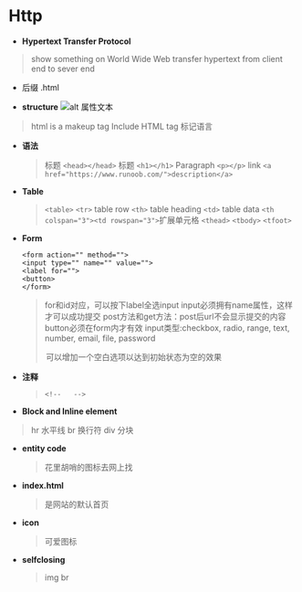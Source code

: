 # Http

* **Hypertext Transfer Protocol**
>show something on World Wide Web
>transfer hypertext from client end to sever end

* 后缀 .html
  
* **structure**
  ![alt 属性文本](https://www.runoob.com/wp-content/uploads/2013/06/02A7DD95-22B4-4FB9-B994-DDB5393F7F03.jpg)
>html is a makeup tag
>Include HTML tag 标记语言

* **语法**
    >标题 
    `<head></head>`
    >标题
    `<h1></h1>`
    >Paragraph
    `<p></p>`
    >link
    `<a href="https://www.runoob.com/">description</a>`


* **Table**
    >`<table>`
    >`<tr>` table row
    >`<th>` table heading
    >`<td>` table data
    >```<th colspan="3"><td rowspan="3">```扩展单元格
    >`<thead>`
    >`<tbody>`
    >`<tfoot>`
* **Form**
  ```
  <form action="" method="">
  <input type="" name="" value="">
  <label for="">
  <button>
  </form>
  ```
  >for和id对应，可以按下label全选input
  >input必须拥有name属性，这样才可以成功提交
  >post方法和get方法：post后url不会显示提交的内容
  >button必须在form内才有效
  >input类型:checkbox, radio, range, text, number, email, file, password
  ><option> 可以增加一个空白选项以达到初始状态为空的效果
* **注释**
  >`<!--   -->`

* **Block and Inline element**
 >hr 水平线
 >br 换行符
 >div 分块

* **entity code**
  >花里胡哨的图标去网上找

* **index.html**
  >是网站的默认首页

* **icon**
  >可爱图标

* **selfclosing**
  >img br






